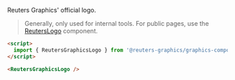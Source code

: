 Reuters Graphics' official logo.

> Generally, only used for internal tools. For public pages, use the [ReutersLogo](./?path=/docs/components-reuterslogo--default) component.

```html
<script>
  import { ReutersGraphicsLogo } from '@reuters-graphics/graphics-components';
</script>

<ReutersGraphicsLogo />
```
